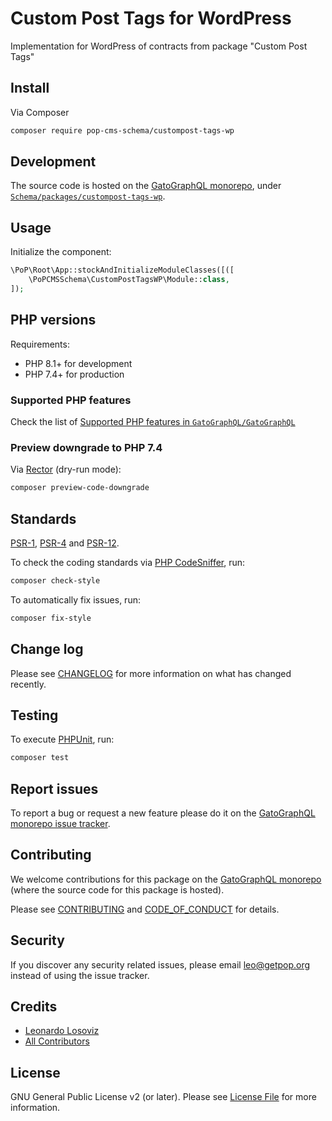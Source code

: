 # Custom Post Tags for WordPress

<!--
[![Build Status][ico-travis]][link-travis]
[![Quality Score][ico-code-quality]][link-code-quality]
[![Software License][ico-license]](LICENSE.md)
[![Latest Version on Packagist][ico-version]][link-packagist]
[![Coverage Status][ico-scrutinizer]][link-scrutinizer]
[![Total Downloads][ico-downloads]][link-downloads]
-->

Implementation for WordPress of contracts from package "Custom Post Tags"

## Install

Via Composer

``` bash
composer require pop-cms-schema/custompost-tags-wp
```

## Development

The source code is hosted on the [GatoGraphQL monorepo](https://github.com/GatoGraphQL/GatoGraphQL), under [`Schema/packages/custompost-tags-wp`](https://github.com/GatoGraphQL/GatoGraphQL/tree/master/layers/Schema/packages/custompost-tags-wp).

## Usage

Initialize the component:

``` php
\PoP\Root\App::stockAndInitializeModuleClasses([([
    \PoPCMSSchema\CustomPostTagsWP\Module::class,
]);
```

## PHP versions

Requirements:

- PHP 8.1+ for development
- PHP 7.4+ for production

### Supported PHP features

Check the list of [Supported PHP features in `GatoGraphQL/GatoGraphQL`](https://github.com/GatoGraphQL/GatoGraphQL/blob/master/docs/supported-php-features.md)

### Preview downgrade to PHP 7.4

Via [Rector](https://github.com/rectorphp/rector) (dry-run mode):

```bash
composer preview-code-downgrade
```

## Standards

[PSR-1](https://www.php-fig.org/psr/psr-1), [PSR-4](https://www.php-fig.org/psr/psr-4) and [PSR-12](https://www.php-fig.org/psr/psr-12).

To check the coding standards via [PHP CodeSniffer](https://github.com/squizlabs/PHP_CodeSniffer), run:

``` bash
composer check-style
```

To automatically fix issues, run:

``` bash
composer fix-style
```

## Change log

Please see [CHANGELOG](CHANGELOG.md) for more information on what has changed recently.

## Testing

To execute [PHPUnit](https://phpunit.de/), run:

``` bash
composer test
```

## Report issues

To report a bug or request a new feature please do it on the [GatoGraphQL monorepo issue tracker](https://github.com/GatoGraphQL/GatoGraphQL/issues).

## Contributing

We welcome contributions for this package on the [GatoGraphQL monorepo](https://github.com/GatoGraphQL/GatoGraphQL) (where the source code for this package is hosted).

Please see [CONTRIBUTING](CONTRIBUTING.md) and [CODE_OF_CONDUCT](CODE_OF_CONDUCT.md) for details.

## Security

If you discover any security related issues, please email leo@getpop.org instead of using the issue tracker.

## Credits

- [Leonardo Losoviz][link-author]
- [All Contributors][link-contributors]

## License

GNU General Public License v2 (or later). Please see [License File](LICENSE.md) for more information.

[ico-version]: https://img.shields.io/packagist/v/pop-cms-schema/custompost-tags-wp.svg?style=flat-square
[ico-license]: https://img.shields.io/badge/license-GPLv2-brightgreen.svg?style=flat-square
[ico-travis]: https://img.shields.io/travis/pop-cms-schema/custompost-tags-wp/master.svg?style=flat-square
[ico-scrutinizer]: https://img.shields.io/scrutinizer/coverage/g/pop-cms-schema/custompost-tags-wp.svg?style=flat-square
[ico-code-quality]: https://img.shields.io/scrutinizer/g/pop-cms-schema/custompost-tags-wp.svg?style=flat-square
[ico-downloads]: https://img.shields.io/packagist/dt/pop-cms-schema/custompost-tags-wp.svg?style=flat-square

[link-packagist]: https://packagist.org/packages/pop-cms-schema/custompost-tags-wp
[link-travis]: https://travis-ci.org/pop-cms-schema/custompost-tags-wp
[link-scrutinizer]: https://scrutinizer-ci.com/g/pop-cms-schema/custompost-tags-wp/code-structure
[link-code-quality]: https://scrutinizer-ci.com/g/pop-cms-schema/custompost-tags-wp
[link-downloads]: https://packagist.org/packages/pop-cms-schema/custompost-tags-wp
[link-author]: https://github.com/leoloso
[link-contributors]: ../../../../../../contributors
